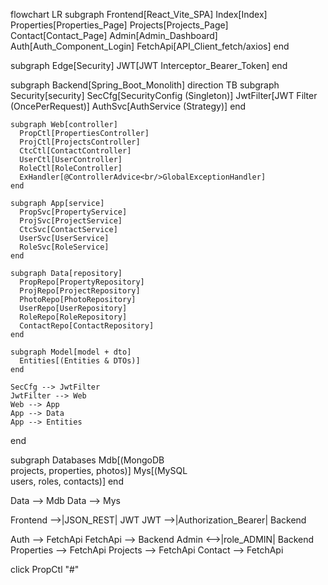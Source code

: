 ﻿flowchart LR
  subgraph Frontend[React_Vite_SPA]
    Index[Index]
    Properties[Properties_Page]
    Projects[Projects_Page]
    Contact[Contact_Page]
    Admin[Admin_Dashboard]
    Auth[Auth_Component_Login]
    FetchApi[API_Client_fetch/axios]
  end

  subgraph Edge[Security]
    JWT[JWT Interceptor_Bearer_Token]
  end

  subgraph Backend[Spring_Boot_Monolith]
    direction TB
    subgraph Security[security]
      SecCfg[SecurityConfig (Singleton)]
      JwtFilter[JWT Filter (OncePerRequest)]
      AuthSvc[AuthService (Strategy)]
    end

    subgraph Web[controller]
      PropCtl[PropertiesController]
      ProjCtl[ProjectsController]
      CtcCtl[ContactController]
      UserCtl[UserController]
      RoleCtl[RoleController]
      ExHandler[@ControllerAdvice<br/>GlobalExceptionHandler]
    end

    subgraph App[service]
      PropSvc[PropertyService]
      ProjSvc[ProjectService]
      CtcSvc[ContactService]
      UserSvc[UserService]
      RoleSvc[RoleService]
    end

    subgraph Data[repository]
      PropRepo[PropertyRepository]
      ProjRepo[ProjectRepository]
      PhotoRepo[PhotoRepository]
      UserRepo[UserRepository]
      RoleRepo[RoleRepository]
      ContactRepo[ContactRepository]
    end

    subgraph Model[model + dto]
      Entities[(Entities & DTOs)]
    end

    SecCfg --> JwtFilter
    JwtFilter --> Web
    Web --> App
    App --> Data
    App --> Entities
  end

  subgraph Databases
    Mdb[(MongoDB<br/>projects, properties, photos)]
    Mys[(MySQL<br/>users, roles, contacts)]
  end

  Data --> Mdb
  Data --> Mys

  Frontend -->|JSON_REST| JWT
  JWT -->|Authorization_Bearer| Backend

  Auth --> FetchApi
  FetchApi --> Backend
  Admin <-->|role_ADMIN| Backend
  Properties --> FetchApi
  Projects --> FetchApi
  Contact --> FetchApi

  click PropCtl "#"


